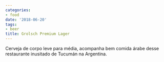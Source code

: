 ```yaml
---
categories:
- food
date: '2018-06-20'
tags:
- beer
title: Grolsch Premium Lager
---
```


Cerveja de corpo leve para média, acompanha bem comida árabe desse restaurante inusitado de Tucumán na Argentina.
